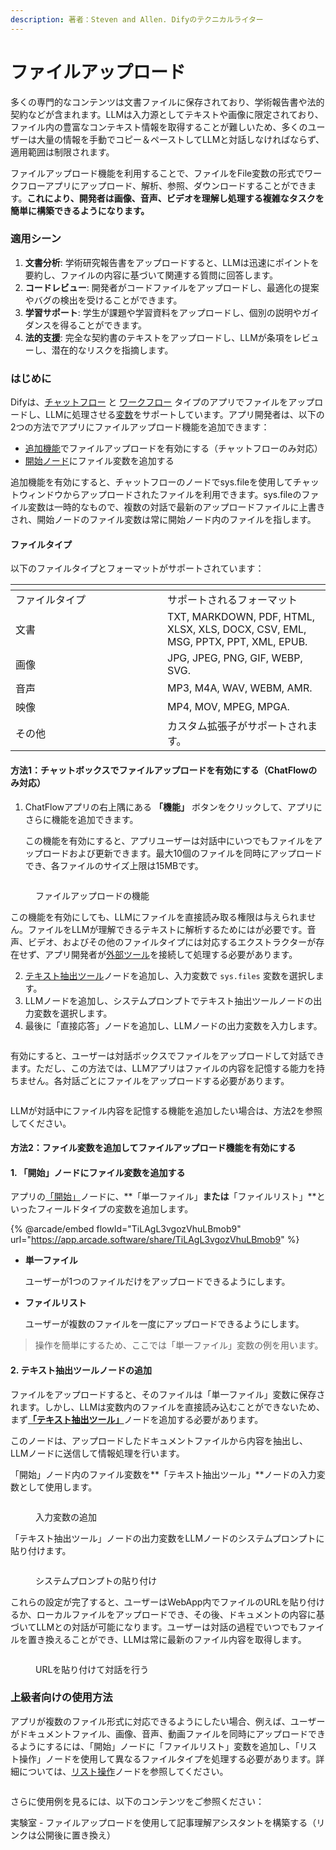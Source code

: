```yaml
---
description: 著者：Steven and Allen. Difyのテクニカルライター
---
```


# ファイルアップロード

多くの専門的なコンテンツは文書ファイルに保存されており、学術報告書や法的契約などが含まれます。LLMは入力源としてテキストや画像に限定されており、ファイル内の豊富なコンテキスト情報を取得することが難しいため、多くのユーザーは大量の情報を手動でコピー＆ペーストしてLLMと対話しなければならず、適用範囲は制限されます。

ファイルアップロード機能を利用することで、ファイルをFile変数の形式でワークフローアプリにアップロード、解析、参照、ダウンロードすることができます。**これにより、開発者は画像、音声、ビデオを理解し処理する複雑なタスクを簡単に構築できるようになります。**

### 適用シーン

1. **文書分析**: 学術研究報告書をアップロードすると、LLMは迅速にポイントを要約し、ファイルの内容に基づいて関連する質問に回答します。
2. **コードレビュー**: 開発者がコードファイルをアップロードし、最適化の提案やバグの検出を受けることができます。
3. **学習サポート**: 学生が課題や学習資料をアップロードし、個別の説明やガイダンスを得ることができます。
4. **法的支援**: 完全な契約書のテキストをアップロードし、LLMが条項をレビューし、潜在的なリスクを指摘します。

### はじめに

Difyは、[チャットフロー](key-concept.md#chatflow-he-workflow) と [ワークフロー](key-concept.md#chatflow-he-workflow) タイプのアプリでファイルをアップロードし、LLMに処理させる[変数](variables.md)をサポートしています。アプリ開発者は、以下の2つの方法でアプリにファイルアップロード機能を追加できます：

* [追加機能](additional-features.md)でファイルアップロードを有効にする（チャットフローのみ対応）
* [開始ノード](node/start.md)にファイル変数を追加する

追加機能を有効にすると、チャットフローのノードでsys.fileを使用してチャットウィンドウからアップロードされたファイルを利用できます。sys.fileのファイル変数は一時的なもので、複数の対話で最新のアップロードファイルに上書きされ、開始ノードのファイル変数は常に開始ノード内のファイルを指します。

#### ファイルタイプ

以下のファイルタイプとフォーマットがサポートされています：

<table data-header-hidden><thead><tr><th width="227"></th><th></th></tr></thead><tbody><tr><td>ファイルタイプ</td><td>サポートされるフォーマット</td></tr><tr><td>文書</td><td>TXT, MARKDOWN, PDF, HTML, XLSX, XLS, DOCX, CSV, EML, MSG, PPTX, PPT, XML, EPUB.</td></tr><tr><td>画像</td><td>JPG, JPEG, PNG, GIF, WEBP, SVG.</td></tr><tr><td>音声</td><td>MP3, M4A, WAV, WEBM, AMR.</td></tr><tr><td>映像</td><td>MP4, MOV, MPEG, MPGA.</td></tr><tr><td>その他</td><td>カスタム拡張子がサポートされます。</td></tr></tbody></table>

#### 方法1：チャットボックスでファイルアップロードを有効にする（ChatFlowのみ対応）

1. ChatFlowアプリの右上隅にある **「機能」** ボタンをクリックして、アプリにさらに機能を追加できます。

    この機能を有効にすると、アプリユーザーは対話中にいつでもファイルをアップロードおよび更新できます。最大10個のファイルを同時にアップロードでき、各ファイルのサイズ上限は15MBです。

<figure><img src="../../../zh_CN/.gitbook/assets/image (379).png" alt=""><figcaption><p>ファイルアップロードの機能</p></figcaption></figure>

この機能を有効にしても、LLMにファイルを直接読み取る権限は与えられません。ファイルをLLMが理解できるテキストに解析するためにはが必要です。音声、ビデオ、およびその他のファイルタイプには対応するエクストラクターが存在せず、アプリ開発者が[外部ツール](../tools/advanced-tool-integration.md)を接続して処理する必要があります。

2. [テキスト抽出ツール](node/doc-extractor.md)ノードを追加し、入力変数で `sys.files` 変数を選択します。
3. LLMノードを追加し、システムプロンプトでテキスト抽出ツールノードの出力変数を選択します。
4. 最後に「直接応答」ノードを追加し、LLMノードの出力変数を入力します。

<figure><img src="../../../zh_CN/.gitbook/assets/image (380).png" alt=""><figcaption></figcaption></figure>

有効にすると、ユーザーは対話ボックスでファイルをアップロードして対話できます。ただし、この方法では、LLMアプリはファイルの内容を記憶する能力を持ちません。各対話ごとにファイルをアップロードする必要があります。

<figure><img src="../../../zh_CN/.gitbook/assets/image (381).png" alt=""><figcaption></figcaption></figure>

LLMが対話中にファイル内容を記憶する機能を追加したい場合は、方法2を参照してください。

#### 方法2：ファイル変数を追加してファイルアップロード機能を有効にする

#### 1. 「開始」ノードにファイル変数を追加する

アプリの[「開始」](node/start.md)ノードに、**「単一ファイル」**または**「ファイルリスト」**といったフィールドタイプの変数を追加します。

{% @arcade/embed flowId="TiLAgL3vgozVhuLBmob9" url="https://app.arcade.software/share/TiLAgL3vgozVhuLBmob9" %}

*   **単一ファイル**

    ユーザーが1つのファイルだけをアップロードできるようにします。

*   **ファイルリスト**

    ユーザーが複数のファイルを一度にアップロードできるようにします。

> 操作を簡単にするため、ここでは「単一ファイル」変数の例を用います。

#### 2. テキスト抽出ツールノードの追加

ファイルをアップロードすると、そのファイルは「単一ファイル」変数に保存されます。しかし、LLMは変数内のファイルを直接読み込むことができないため、まず[**「テキスト抽出ツール」**](node/doc-extractor.md)ノードを追加する必要があります。

このノードは、アップロードしたドキュメントファイルから内容を抽出し、LLMノードに送信して情報処理を行います。

「開始」ノード内のファイル変数を**「テキスト抽出ツール」**ノードの入力変数として使用します。

<figure><img src="../../../zh_CN/.gitbook/assets/截屏2024-10-12 15.45.45.png" alt=""><figcaption><p>入力変数の追加</p></figcaption></figure>

「テキスト抽出ツール」ノードの出力変数をLLMノードのシステムプロンプトに貼り付けます。

<figure><img src="../../../zh_CN/.gitbook/assets/image (376).png" alt=""><figcaption><p>システムプロンプトの貼り付け</p></figcaption></figure>

これらの設定が完了すると、ユーザーはWebApp内でファイルのURLを貼り付けるか、ローカルファイルをアップロードでき、その後、ドキュメントの内容に基づいてLLMとの対話が可能になります。ユーザーは対話の過程でいつでもファイルを置き換えることができ、LLMは常に最新のファイル内容を取得します。

<figure><img src="../../../zh_CN/.gitbook/assets/image (5).png" alt=""><figcaption><p>URLを貼り付けて対話を行う</p></figcaption></figure>

### 上級者向けの使用方法

アプリが複数のファイル形式に対応できるようにしたい場合、例えば、ユーザーがドキュメントファイル、画像、音声、動画ファイルを同時にアップロードできるようにするには、「開始」ノードに「ファイルリスト」変数を追加し、「リスト操作」ノードを使用して異なるファイルタイプを処理する必要があります。詳細については、[リスト操作](node/list-operator.md)ノードを参照してください。

<figure><img src="../../../zh_CN/.gitbook/assets/image (378).png" alt=""><figcaption></figcaption></figure>

さらに使用例を見るには、以下のコンテンツをご参照ください：

実験室 - ファイルアップロードを使用して記事理解アシスタントを構築する（リンクは公開後に置き換え）